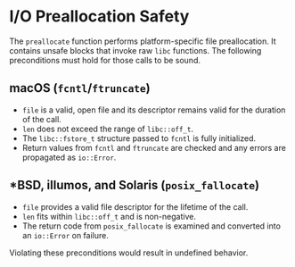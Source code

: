# I/O Preallocation Safety

The `preallocate` function performs platform-specific file preallocation.
It contains unsafe blocks that invoke raw `libc` functions.  The following
preconditions must hold for those calls to be sound.

## macOS (`fcntl`/`ftruncate`)

- `file` is a valid, open file and its descriptor remains valid for the
  duration of the call.
- `len` does not exceed the range of `libc::off_t`.
- The `libc::fstore_t` structure passed to `fcntl` is fully initialized.
- Return values from `fcntl` and `ftruncate` are checked and any errors are
  propagated as `io::Error`.

## *BSD, illumos, and Solaris (`posix_fallocate`)

- `file` provides a valid file descriptor for the lifetime of the call.
- `len` fits within `libc::off_t` and is non-negative.
- The return code from `posix_fallocate` is examined and converted into
  an `io::Error` on failure.

Violating these preconditions would result in undefined behavior.
